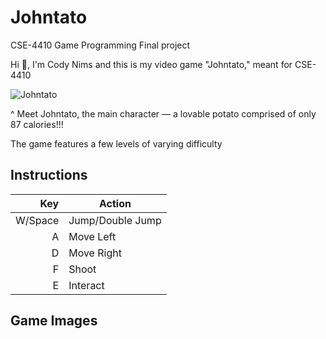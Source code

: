 # Johntato
CSE-4410 Game Programming Final project

Hi 👋, I'm Cody Nims and this is my video game "Johntato," meant for CSE-4410

![Johntato](https://github.com/ChodyFlims/Johntato/assets/112797534/47bf450f-80d2-49de-82dd-c096050427f2)

^ Meet Johntato, the main character — a lovable potato comprised of only 87 calories!!!

The game features a few levels of varying difficulty

## Instructions

| Key | Action |
|-----:|-----------|
|     W/Space| Jump/Double Jump|
|     A| Move Left    |
|     D| Move Right       |
|     F| Shoot       |
|     E| Interact       |

## Game Images

